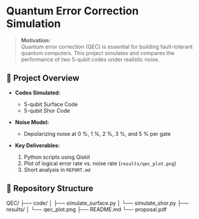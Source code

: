 # Quantum Error Correction Simulation

> **Motivation:**  
> Quantum error correction (QEC) is essential for building fault-tolerant quantum computers. This project simulates and compares the performance of two 5-qubit codes under realistic noise.

## 🚀 Project Overview

- **Codes Simulated:**  
  - 5-qubit Surface Code  
  - 5-qubit Shor Code  

- **Noise Model:**  
  - Depolarizing noise at 0 %, 1 %, 2 %, 3 %, and 5 % per gate

- **Key Deliverables:**  
  1. Python scripts using Qiskit  
  2. Plot of logical error rate vs. noise rate (`results/qec_plot.png`)  
  3. Short analysis in `REPORT.md`

## 📂 Repository Structure
QEC/
├── code/
│ ├── simulate_surface.py
│ └── simulate_shor.py
├── results/
│ └── qec_plot.png
├── README.md
└── proposal.pdf



